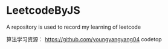 # LeetcodeByJS
A repository is used to record my learning of leetcode


算法学习资源：
https://github.com/youngyangyang04
codetop
